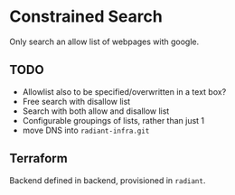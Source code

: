 # Constrained Search

Only search an allow list of webpages with google.


## TODO

- Allowlist also to be specified/overwritten in a text box?
- Free search with disallow list
- Search with both allow and disallow list
- Configurable groupings of lists, rather than just 1
- move DNS into `radiant-infra.git`


## Terraform

Backend defined in backend, provisioned in `radiant`.

